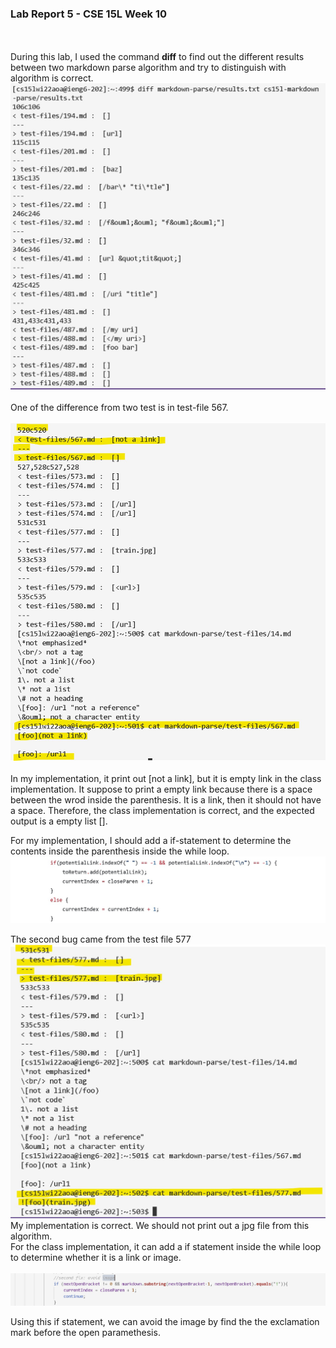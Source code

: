 ### Lab Report 5 - CSE 15L Week 10
\
\
During this lab, I used the command __diff__ to find out the different results between two markdown parse algorithm and try to distinguish with algorithm is correct. 
\
![diff method](diff.jpg)
\
\
One of the difference from two test is in test-file 567.
\
\
![567](bug567.jpg)
\
\
In my implementation, it print out [not a link], but it is empty link in the class implementation. It suppose to print a empty link because there is a space between the wrod inside the parenthesis. It is a link, then it should not have a space. Therefore, the class implementation is correct, and the expected output is a empty list [].

For my implementation, I should add a if-statement to determine the contents inside the parenthesis inside the while loop.
\
![if](potentialLink.jpg)

The second bug came from the test file 577
![image](bug577.jpg)
My implementation is correct. We should not print out a jpg file from this algorithm. 
\
For the class implementation, it can add a if statement inside the while loop to determine whether it is a link or image. 
\
\
![image](avoidImage.jpg)

Using this if statement, we can avoid the image by find the the exclamation mark before the open paramethesis. 